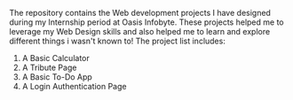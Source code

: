 The repository contains the Web development projects I have designed during my Internship period at Oasis Infobyte.
These projects helped me to leverage my Web Design skills and also helped me to learn and explore different things i wasn't known to!
The project list includes: 
1) A Basic Calculator
2) A Tribute Page
3) A Basic To-Do App
4) A Login Authentication Page
